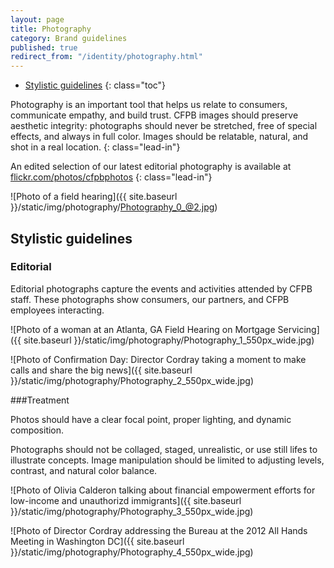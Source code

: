 ```yaml
---
layout: page
title: Photography
category: Brand guidelines
published: true
redirect_from: "/identity/photography.html"
---
```


- [Stylistic guidelines](#stylistic-guidelines)
{: class="toc"}

<div class="content-67 content-first">

Photography is an important tool that helps us relate to consumers, communicate empathy, and build trust. CFPB images should preserve aesthetic integrity: photographs  should never be stretched, free of special effects, and always in full color. Images should be relatable, natural, and shot in a real location.
{: class="lead-in"}

An edited selection of our latest editorial photography is available at [flickr.com/photos/cfpbphotos](http://flickr.com/photos/cfpbphotos/)
{: class="lead-in"}

</div>

<div class="content-33 content-last">

![Photo of a field hearing]({{ site.baseurl }}/static/img/photography/Photography_0_@2.jpg)

</div>


## Stylistic guidelines

<div class="content-33 content-first">

### Editorial

Editorial photographs capture the events and activities attended by CFPB staff. These photographs show consumers, our partners, and CFPB employees interacting.

</div>

<div class="content-67 content-last">

![Photo of a woman at an Atlanta, GA Field Hearing on Mortgage Servicing]({{ site.baseurl }}/static/img/photography/Photography_1_550px_wide.jpg)

![Photo of Confirmation Day: Director Cordray taking a moment to make calls and share the big news]({{ site.baseurl }}/static/img/photography/Photography_2_550px_wide.jpg)


</div>

<div class="content-33 content-first">

###Treatment

Photos should have a clear focal point, proper lighting, and dynamic composition.

Photographs should not be collaged, staged, unrealistic,  or use still lifes to illustrate concepts. Image manipulation should be limited to adjusting levels, contrast, and natural color balance.

</div>

<div class="content-67 content-last">

![Photo of Olivia Calderon talking about financial empowerment efforts for low-income and unauthorizd immigrants]({{ site.baseurl }}/static/img/photography/Photography_3_550px_wide.jpg)

![Photo of Director Cordray addressing the Bureau at the 2012 All Hands Meeting in Washington DC]({{ site.baseurl }}/static/img/photography/Photography_4_550px_wide.jpg)

</div>


